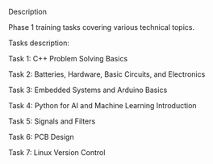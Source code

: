 Description

Phase 1 training tasks covering various technical topics.

Tasks description:

Task 1: C++ Problem Solving Basics

Task 2: Batteries, Hardware, Basic Circuits, and Electronics

Task 3: Embedded Systems and Arduino Basics

Task 4: Python for AI and Machine Learning Introduction

Task 5: Signals and Filters

Task 6: PCB Design

Task 7: Linux Version Control

